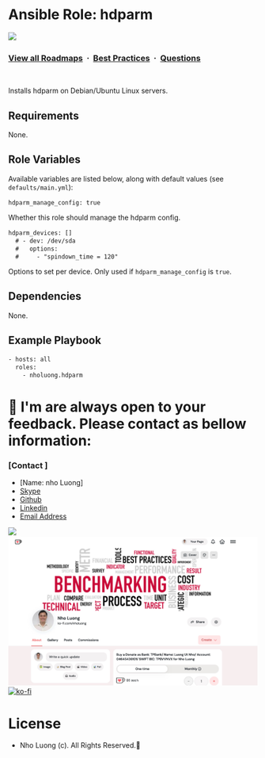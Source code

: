 # Ansible Role: hdparm

![](https://i.imgur.com/waxVImv.png)
### [View all Roadmaps](https://github.com/nholuongut/all-roadmaps) &nbsp;&middot;&nbsp; [Best Practices](https://github.com/nholuongut/all-roadmaps/blob/main/public/best-practices/) &nbsp;&middot;&nbsp; [Questions](https://www.linkedin.com/in/nholuong/)
<br/>

Installs hdparm on Debian/Ubuntu Linux servers.

## Requirements

None.

## Role Variables

Available variables are listed below, along with default values (see `defaults/main.yml`):

    hdparm_manage_config: true

Whether this role should manage the hdparm config.

    hdparm_devices: []
      # - dev: /dev/sda
      #   options:
      #     - "spindown_time = 120"

Options to set per device. Only used if `hdparm_manage_config` is `true`.

## Dependencies

None.

## Example Playbook

    - hosts: all
      roles:
        - nholuong.hdparm

# 🚀 I'm are always open to your feedback.  Please contact as bellow information:
### [Contact ]
* [Name: nho Luong]
* [Skype](luongutnho_skype)
* [Github](https://github.com/nholuongut/)
* [Linkedin](https://www.linkedin.com/in/nholuong/)
* [Email Address](luongutnho@hotmail.com)

![](https://i.imgur.com/waxVImv.png)
![](Donate.png)
[![ko-fi](https://ko-fi.com/img/githubbutton_sm.svg)](https://ko-fi.com/nholuong)

# License
* Nho Luong (c). All Rights Reserved.🌟